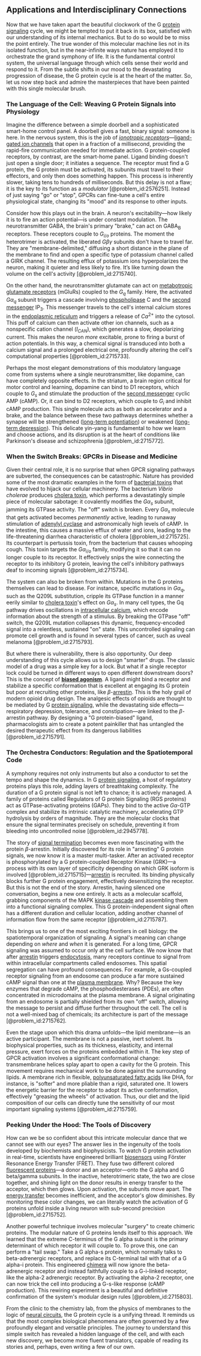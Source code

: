## Applications and Interdisciplinary Connections

Now that we have taken apart the beautiful clockwork of the G [protein signaling](@article_id:167780) cycle, we might be tempted to put it back in its box, satisfied with our understanding of its internal mechanics. But to do so would be to miss the point entirely. The true wonder of this molecular machine lies not in its isolated function, but in the near-infinite ways nature has employed it to orchestrate the grand symphony of life. It is the fundamental control system, the universal language through which cells sense their world and respond to it. From the subtle shifts in our mood to the devastating progression of disease, the G protein cycle is at the heart of the matter. So, let us now step back and admire the masterpieces that have been painted with this single molecular brush.

### The Language of the Cell: Weaving G Protein Signals into Physiology

Imagine the difference between a simple doorbell and a sophisticated smart-home control panel. A doorbell gives a fast, binary signal: someone is here. In the nervous system, this is the job of *[ionotropic receptors](@article_id:156209)*—[ligand-gated ion channels](@article_id:151572) that open in a fraction of a millisecond, providing the rapid-fire communication needed for immediate action. G protein-coupled receptors, by contrast, are the smart-home panel. Ligand binding doesn't just open a single door; it initiates a sequence. The receptor must find a G protein, the G protein must be activated, its subunits must travel to their effectors, and only then does something happen. This process is inherently slower, taking tens to hundreds of milliseconds. But this delay is not a flaw; it is the key to its function as a *modulator* [@problem_id:2576251]. Instead of just saying "go" or "stop", GPCRs can fine-tune a cell's entire physiological state, changing its "mood" and its response to other inputs.

Consider how this plays out in the brain. A neuron's excitability—how likely it is to fire an action potential—is under constant modulation. The neurotransmitter GABA, the brain's primary "brake," can act on GABA$_\text{B}$ receptors. These receptors couple to $G_{i/o}$ proteins. The moment the heterotrimer is activated, the liberated $G\beta\gamma$ subunits don't have to travel far. They are "membrane-delimited," diffusing a short distance in the plane of the membrane to find and open a specific type of potassium channel called a GIRK channel. The resulting efflux of potassium ions hyperpolarizes the neuron, making it quieter and less likely to fire. It’s like turning down the volume on the cell's activity [@problem_id:2715740].

On the other hand, the neurotransmitter glutamate can act on [metabotropic glutamate receptors](@article_id:171913) (mGluRs) coupled to the $G_q$ family. Here, the activated $G\alpha_q$ subunit triggers a cascade involving [phospholipase](@article_id:174839) C and the [second messenger](@article_id:149044) $\text{IP}_3$. This messenger travels to the cell's internal calcium stores in the [endoplasmic reticulum](@article_id:141829) and triggers a release of $Ca^{2+}$ into the cytosol. This puff of calcium can then activate other ion channels, such as a nonspecific cation channel ($I_{CAN}$), which generates a slow, depolarizing current. This makes the neuron *more* excitable, prone to firing a burst of action potentials. In this way, a chemical signal is transduced into both a calcium signal and a prolonged electrical one, profoundly altering the cell's computational properties [@problem_id:2715733].

Perhaps the most elegant demonstrations of this modulatory language come from systems where a single neurotransmitter, like dopamine, can have completely opposite effects. In the striatum, a brain region critical for motor control and learning, dopamine can bind to D1 receptors, which couple to $G_s$ and stimulate the production of the [second messenger](@article_id:149044) cyclic AMP (cAMP). Or, it can bind to D2 receptors, which couple to $G_i$ and inhibit cAMP production. This single molecule acts as both an accelerator and a brake, and the balance between these two pathways determines whether a synapse will be strengthened ([long-term potentiation](@article_id:138510)) or weakened ([long-term depression](@article_id:154389)). This delicate yin-yang is fundamental to how we learn and choose actions, and its disruption is at the heart of conditions like Parkinson's disease and schizophrenia [@problem_id:2715772].

### When the Switch Breaks: GPCRs in Disease and Medicine

Given their central role, it is no surprise that when GPCR signaling pathways are subverted, the consequences can be catastrophic. Nature has provided some of the most dramatic examples in the form of [bacterial toxins](@article_id:162283) that have evolved to hijack our cellular machinery. The bacterium *Vibrio cholerae* produces [cholera toxin](@article_id:184615), which performs a devastatingly simple piece of molecular sabotage: it covalently modifies the $G\alpha_s$ subunit, jamming its GTPase activity. The "off" switch is broken. Every $G\alpha_s$ molecule that gets activated becomes *permanently* active, leading to runaway stimulation of [adenylyl cyclase](@article_id:145646) and astronomically high levels of cAMP. In the intestine, this causes a massive efflux of water and ions, leading to the life-threatening diarrhea characteristic of cholera [@problem_id:2715725]. Its counterpart is pertussis toxin, from the bacterium that causes whooping cough. This toxin targets the $G\alpha_{i/o}$ family, modifying it so that it can no longer couple to its receptor. It effectively snips the wire connecting the receptor to its inhibitory G protein, leaving the cell's inhibitory pathways deaf to incoming signals [@problem_id:2715734].

The system can also be broken from within. Mutations in the G proteins themselves can lead to disease. For instance, specific mutations in $G\alpha_q$, such as the Q209L substitution, cripple its GTPase function in a manner eerily similar to [cholera toxin](@article_id:184615)'s effect on $G\alpha_s$. In many cell types, the Gq pathway drives oscillations in [intracellular calcium](@article_id:162653), which encode information about the strength of a stimulus. By breaking the GTPase "off" switch, the Q209L mutation collapses this dynamic, frequency-encoded signal into a relentless, sustained "on" state. This uncontrolled signaling can promote cell growth and is found in several types of cancer, such as uveal melanoma [@problem_id:2715793].

But where there is vulnerability, there is also opportunity. Our deep understanding of this cycle allows us to design "smarter" drugs. The classic model of a drug was a simple key for a lock. But what if a single receptor lock could be turned in different ways to open different downstream doors? This is the concept of **[biased agonism](@article_id:147973)**. A ligand might bind a receptor and stabilize a specific conformation that is excellent at engaging its G protein but poor at recruiting other proteins, like $\beta$-[arrestin](@article_id:154357). This is the holy grail of modern opioid drug design. The analgesic effects of opioids are thought to be mediated by G [protein signaling](@article_id:167780), while the devastating side effects—respiratory depression, tolerance, and constipation—are linked to the $\beta$-arrestin pathway. By designing a "G protein-biased" ligand, pharmacologists aim to create a potent painkiller that has untangled the desired therapeutic effect from its dangerous liabilities [@problem_id:2715791].

### The Orchestra Conductors: Regulation and the Spatiotemporal Code

A symphony requires not only instruments but also a conductor to set the tempo and shape the dynamics. In G [protein signaling](@article_id:167780), a host of regulatory proteins plays this role, adding layers of breathtaking complexity. The duration of a G protein signal is not left to chance; it is actively managed. A family of proteins called Regulators of G protein Signaling (RGS proteins) act as GTPase-activating proteins (GAPs). They bind to the active $G\alpha$-GTP complex and stabilize its intrinsic catalytic machinery, accelerating GTP hydrolysis by orders of magnitude. They are the molecular clocks that ensure the signal terminates precisely on schedule, preventing it from bleeding into uncontrolled noise [@problem_id:2945778].

The story of [signal termination](@article_id:173800) becomes even more fascinating with the protein $\beta$-arrestin. Initially discovered for its role in "arresting" G protein signals, we now know it is a master multi-tasker. After an activated receptor is phosphorylated by a G protein-coupled Receptor Kinase (GRK)—a process with its own layer of specificity depending on which GRK isoform is involved [@problem_id:2715715]—[arrestin](@article_id:154357) is recruited. Its binding physically blocks further G protein engagement, effectively desensitizing the receptor. But this is not the end of the story. Arrestin, having silenced one conversation, begins a new one entirely. It acts as a molecular scaffold, grabbing components of the MAPK [kinase cascade](@article_id:138054) and assembling them into a functional signaling complex. This G protein-independent signal often has a different duration and cellular location, adding another channel of information flow from the same receptor [@problem_id:2715787].

This brings us to one of the most exciting frontiers in cell biology: the spatiotemporal organization of signaling. A signal's meaning can change depending on *where* and *when* it is generated. For a long time, GPCR signaling was assumed to occur only at the cell surface. We now know that after [arrestin](@article_id:154357) triggers [endocytosis](@article_id:137268), many receptors continue to signal from within intracellular compartments called endosomes. This spatial segregation can have profound consequences. For example, a Gs-coupled receptor signaling from an endosome can produce a far more sustained cAMP signal than one at the [plasma membrane](@article_id:144992). Why? Because the key enzymes that degrade cAMP, the phosphodiesterases (PDEs), are often concentrated in microdomains at the plasma membrane. A signal originating from an endosome is partially shielded from its own "off" switch, allowing the message to persist and diffuse further throughout the cell. The cell is not a well-mixed bag of chemicals; its architecture is part of the message [@problem_id:2715762].

Even the stage upon which this drama unfolds—the lipid membrane—is an active participant. The membrane is not a passive, inert solvent. Its biophysical properties, such as its thickness, elasticity, and internal pressure, exert forces on the proteins embedded within it. The key step of GPCR activation involves a significant conformational change: transmembrane helices splay apart to open a cavity for the G protein. This movement requires mechanical work to be done against the surrounding lipids. A membrane rich in flexible, [polyunsaturated fatty acids](@article_id:180483) like DHA, for instance, is "softer" and more pliable than a rigid, saturated one. It lowers the energetic barrier for the receptor to adopt its active conformation, effectively "greasing the wheels" of activation. Thus, our diet and the lipid composition of our cells can directly tune the sensitivity of our most important signaling systems [@problem_id:2715759].

### Peeking Under the Hood: The Tools of Discovery

How can we be so confident about this intricate molecular dance that we cannot see with our eyes? The answer lies in the ingenuity of the tools developed by biochemists and biophysicists. To watch G protein activation in real-time, scientists have engineered brilliant [biosensors](@article_id:181758) using Förster Resonance Energy Transfer (FRET). They fuse two different colored [fluorescent proteins](@article_id:202347)—a donor and an acceptor—onto the G alpha and G beta/gamma subunits. In the inactive, heterotrimeric state, the two are close together, and shining light on the donor results in energy transfer to the acceptor, which then glows. Upon activation, the subunits move apart. The [energy transfer](@article_id:174315) becomes inefficient, and the acceptor's glow diminishes. By monitoring these color changes, we can literally watch the activation of G proteins unfold inside a living neuron with sub-second precision [@problem_id:2715752].

Another powerful technique involves molecular "surgery" to create chimeric proteins. The modular nature of G proteins lends itself to this approach. We learned that the extreme C-terminus of the G alpha subunit is the primary determinant of which receptor it will couple to. To prove this, one can perform a "tail swap." Take a G alpha-s protein, which normally talks to beta-adrenergic receptors, and replace its C-terminal tail with that of a G alpha-i protein. This engineered [chimera](@article_id:265723) will now ignore the beta-adrenergic receptor and instead faithfully couple to a G-i-linked receptor, like the alpha-2 adrenergic receptor. By activating the alpha-2 receptor, one can now trick the cell into producing a G-s-like response (cAMP production). This rewiring experiment is a beautiful and definitive confirmation of the system's modular design rules [@problem_id:2715803].

From the clinic to the chemistry lab, from the physics of membranes to the logic of [neural circuits](@article_id:162731), the G protein cycle is a unifying thread. It reminds us that the most complex biological phenomena are often governed by a few profoundly elegant and versatile principles. The journey to understand this simple switch has revealed a hidden language of the cell, and with each new discovery, we become more fluent translators, capable of reading its stories and, perhaps, even writing a few of our own.